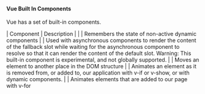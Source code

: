 #### Vue Built In Components

Vue has a set of built-in components.

| Component |	Description |
|<KeepAlive> |	Remembers the state of non-active dynamic components
|<Suspense> |	Used with asynchronous components to render the content of the fallback slot while waiting for the asynchronous component to resolve so that it can render the content of the default slot. Warning: This built-in component is experimental, and not globally supported.
|<Teleport>	| Moves an element to another place in the DOM structure
|<Transition>	| Animates an element as it is removed from, or added to, our application with v-if or v-show, or with dynamic components.
|<TransitionGroup> |	Animates elements that are added to our page with v-for
